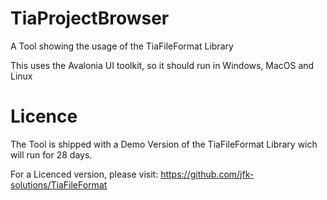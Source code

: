 # TiaProjectBrowser
A Tool showing the usage of the TiaFileFormat Library

This uses the Avalonia UI toolkit, so it should run in Windows, MacOS and Linux

# Licence
The Tool is shipped with a Demo Version of the TiaFileFormat Library wich will run for 28 days.

For a Licenced version, please visit: https://github.com/jfk-solutions/TiaFileFormat